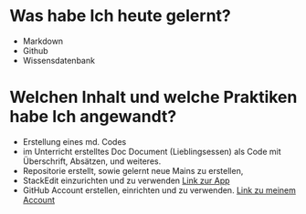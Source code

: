 # Was habe Ich heute gelernt? 
- Markdown
- Github
- Wissensdatenbank


# Welchen Inhalt und welche Praktiken habe Ich angewandt?

- Erstellung eines md. Codes
- im Unterricht erstelltes Doc Document (Lieblingsessen) als Code mit Überschrift, Absätzen, und weiteres.
- Repositorie erstellt, sowie gelernt neue Mains zu erstellen,
- StackEdit einzurichten und zu verwenden [Link zur App](https://stackedit.io/app#)
- GitHub Account erstellen, einrichten und zu verwenden. [Link zu meinem Account](https://github.com/TimPeIT)

